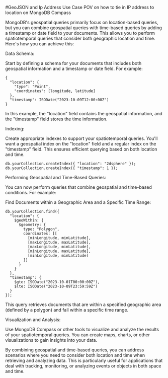 #GeoJSON and Ip Address Use Case
POV on how to tie in IP address to location on MongoDB Compass

MongoDB's geospatial queries primarily focus on location-based queries, but you can combine geospatial queries with time-based queries by adding a timestamp or date field to your documents. This allows you to perform spatiotemporal queries that consider both geographic location and time. Here's how you can achieve this:

Data Schema:

Start by defining a schema for your documents that includes both geospatial information and a timestamp or date field. For example:

```
{
  "location": {
    "type": "Point",
    "coordinates": [longitude, latitude]
  },
  "timestamp": ISODate("2023-10-09T12:00:00Z")
}
```

In this example, the "location" field contains the geospatial information, and the "timestamp" field stores the time information.

Indexing:

Create appropriate indexes to support your spatiotemporal queries. You'll want a geospatial index on the "location" field and a regular index on the "timestamp" field. This ensures efficient querying based on both location and time.
```
db.yourCollection.createIndex({ "location": "2dsphere" });
db.yourCollection.createIndex({ "timestamp": 1 });
```

Performing Geospatial and Time-Based Queries:

You can now perform queries that combine geospatial and time-based conditions. For example:

Find Documents within a Geographic Area and a Specific Time Range:

```
db.yourCollection.find({
  "location": {
    $geoWithin: {
      $geometry: {
        type: "Polygon",
        coordinates: [[
          [minLongitude, minLatitude],
          [maxLongitude, maxLatitude],
          [maxLongitude, minLatitude],
          [minLongitude, maxLatitude],
          [minLongitude, minLatitude]
        ]]
      }
    }
  },
  "timestamp": {
    $gte: ISODate("2023-10-01T00:00:00Z"),
    $lte: ISODate("2023-10-09T23:59:59Z")
  }
});
```

This query retrieves documents that are within a specified geographic area (defined by a polygon) and fall within a specific time range.

Visualization and Analysis:

Use MongoDB Compass or other tools to visualize and analyze the results of your spatiotemporal queries. You can create maps, charts, or other visualizations to gain insights into your data.

By combining geospatial and time-based queries, you can address scenarios where you need to consider both location and time when retrieving and analyzing data. This is particularly useful for applications that deal with tracking, monitoring, or analyzing events or objects in both space and time.

